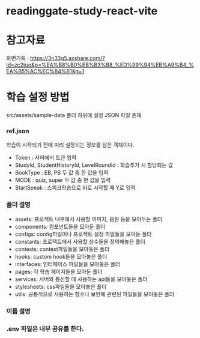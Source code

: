 # readinggate-study-react-vite

# 참고자료

화면기획 : https://3n33g5.axshare.com/?id=zc2tuo&p=%EA%B8%B0%EB%B3%B8_%ED%99%94%EB%A9%B4_%EA%B5%AC%EC%84%B1&g=1
<br>

# 학습 설정 방법

src/assets/sample-data 폴더 하위에 설정 JSON 파일 존재

### ref.json

학습이 시작되기 전에 미리 설정되는 정보를 담은 객체이다.

- Token : 서버에서 토큰 입력
- StudyId, StudentHistoryId, LevelRoundId : 학습추가 시 할당되는 값
- BookType : EB, PB 두 값 중 한 값을 입력
- MODE : quiz, super 두 값 중 한 값을 입력
- StartSpeak : 스피크학습으로 바로 시작할 때 Y로 입력

### 폴더 설명

- assets: 프로젝트 내부에서 사용할 이미지, 음원 등을 모아두는 폴더
- components: 컴포넌트들을 모아둔 폴더
- configs: config파일이나 프로젝트 설정 파일들을 모아둔 폴더
- constants: 프로젝트에서 사용할 상수들을 정의해놓은 폴더
- contexts: context파일들을 모아놓은 폴더
- hooks: custom hook들을 모아놓은 폴더
- interfaces: 인터페이스 파일들을 모아놓은 폴더
- pages: 각 학습 페이지들을 모아둔 폴더
- services: 서버와 통신할 때 사용하는 api들을 모아놓은 폴더
- stylesheets: css파일들을 모아놓은 폴더
- utils: 공통적으로 사용하는 함수나 보안에 관련된 파일들을 모아놓은 폴더

### 이름 설명

### .env 파일은 내부 공유를 한다.
